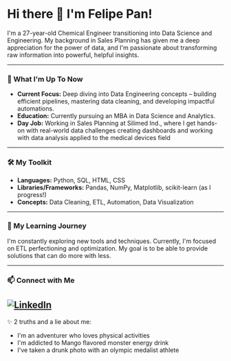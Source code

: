 # Hi there 👋 I'm Felipe Pan!

I'm a 27-year-old Chemical Engineer transitioning into Data Science and Engineering. My background in Sales Planning has given me a deep appreciation for the power of data, and I'm passionate about transforming raw information into powerful, helpful insights.

---

### 🚀 What I'm Up To Now

* **Current Focus:** Deep diving into Data Engineering concepts – building efficient pipelines, mastering data cleaning, and developing impactful automations.
* **Education:** Currently pursuing an MBA in Data Science and Analytics.
* **Day Job:** Working in Sales Planning at Silimed Ind., where I get hands-on with real-world data challenges creating dashboards and working with data analysis applied to the medical devices field

---

### 🛠️ My Toolkit

* **Languages:** Python, SQL, HTML, CSS
* **Libraries/Frameworks:** Pandas, NumPy, Matplotlib, scikit-learn (as I progress!)
* **Concepts:** Data Cleaning, ETL, Automation, Data Visualization

---

### 🌱 My Learning Journey

I'm constantly exploring new tools and techniques. Currently, I'm focused on ETL perfectioning and optimization. My goal is to be able to provide solutions that can do more with less.

---

### 📫 Connect with Me

[![LinkedIn](https://img.shields.io/badge/LinkedIn-FelipePan-blue?style=flat&logo=linkedin&link=https://www.linkedin.com/in/felipe-pan-2a2bba186)](https://www.linkedin.com/in/felipe-pan-2a2bba186)
---

✨ 2 truths and a lie about me:
* I'm an adventurer who loves physical activities
* I'm addicted to Mango flavored monster energy drink
* I've taken a drunk photo with an olympic medalist athlete
<!--
**felipe-pan/felipe-pan** is a ✨ _special_ ✨ repository because its `README.md` (this file) appears on your GitHub profile.

Here are some ideas to get you started:

- 🔭 I’m currently working on ...
- 🌱 I’m currently learning ...
- 👯 I’m looking to collaborate on ...
- 🤔 I’m looking for help with ...
- 💬 Ask me about ...
- 📫 How to reach me: ...
- 😄 Pronouns: ...
- ⚡ Fun fact: ...
-->
